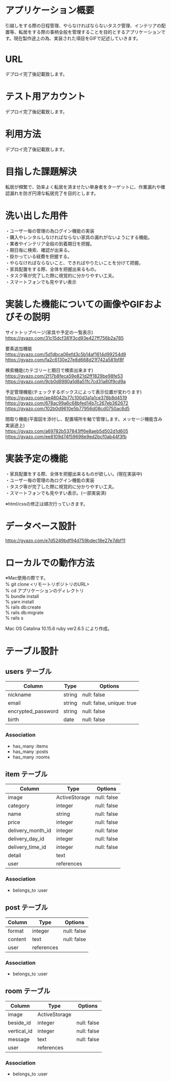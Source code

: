 # アプリケーション概要  
引越しをする際の日程管理、やらなければならないタスク管理、インテリアの配置等、転居をする際の事柄全般を管理することを目的とするアプリケーションです。現在製作途上の為、実装された項目をGIFで記述していきます。


# URL  
デプロイ完了後記載致します。


# テスト用アカウント  
デプロイ完了後記載致します。


# 利用方法  
デプロイ完了後記載致します。


# 目指した課題解決  
転居が頻繁で、効率よく転居を済ませたい単身者をターゲットに、作業漏れや確認漏れを防ぎ円滑な転居完了を目的とします。


# 洗い出した用件  
・ユーザー毎の管理の為ログイン機能の実装  
・購入やレンタルしなければならない家具の漏れがないようにする機能。  
・業者やインテリア全般の到着期日を把握。  
・期日毎に検索、確認が出来る。  
・掛かっている経費を把握する。  
・やらなければならないこと、できればやりたいことを分けて把握。  
・家具配置をする際、全体を把握出来るもの。  
・タスク等が完了した際に視覚的に分かりやすい工夫。  
・スマートフォンでも見やすい表示  


# 実装した機能についての画像やGIFおよびその説明  
サイトトップページ(家具や予定の一覧表示)  
https://gyazo.com/31c15dcf381f3cd93e427ff756b2a785  

要素追加機能  
https://gyazo.com/5d1dbca06efd3c5b14af1614d99254d9  
https://gyazo.com/fa2c6130e27e8d668d21f742a581bf8f  

検索機能(カテゴリーと期日で検索出来ます)  
https://gyazo.com/2f17b8feca59e821d2ff1829be98fe53  
https://gyazo.com/9cb0d8980a1d8a51fc7cd31a80f9cd9a  

予定管理機能(チェックするボックスによって表示位置が変わります)  
https://gyazo.com/ae48042b77c100d3a1a1ce378b8d4519  
https://gyazo.com/678ac99a6c68bfed14b7c267eb362672  
https://gyazo.com/102b0d9610e5b77956d08cd0750ac6d5  

間取り機能(平面図を添付し、配置場所を軸で管理します。メッセージ機能含み実装途上)  
https://gyazo.com/a69782b537843ff6e8aeb5d502d1d605  
https://gyazo.com/ee8109d74f59698e9ed2bcf0ab44f3fb  

# 実装予定の機能  
・家具配置をする際、全体を把握出来るものが欲しい。(現在実装中)  
・ユーザー毎の管理の為ログイン機能の実装  
・タスク等が完了した際に視覚的に分かりやすい工夫。  
・スマートフォンでも見やすい表示。(一部実装済)  
  
※html/cssの修正は順次行っていきます。  


# データベース設計  
https://gyazo.com/e7d5249bdf94d759bdec18e27e7dbf11


# ローカルでの動作方法  
※Mac使用の際です。  
% git clone <リモートリポジトリのURL>  
% cd アプリケーションのディレクトリ  
% bundle install  
% yarn install  
% rails db:create  
% rails db:migrate  
% rails s  
  
Mac OS Catalina 10.15.6  ruby ver2.6.5 により作成。  


# テーブル設計  

## users テーブル  

| Column              | Type   | Options                   |
| ------------------- | ------ | ------------------------- |
| nickname            | string | null: false               |
| email               | string | null: false, unique: true |
| encrypted_password  | string | null: false               |
| birth               | date   | null: false               |


### Association

- has_many :items
- has_many :posts
- has_many :rooms


## item テーブル

| Column            | Type          | Options     |
| ----------------- | ------------- | ----------- |
| image             | ActiveStorage | null: false |
| category          | integer       | null: false |
| name              | string        | null: false |
| price             | integer       | null: false |
| delivery_month_id | integer       | null: false |
| delivery_day_id   | integer       | null: false |
| delivery_time_id  | integer       | null: false |
| detail            | text          |             |
| user              | references    |             |


### Association

- belongs_to :user


## post テーブル

| Column            | Type          | Options     |
| ----------------- | ------------- | ----------- |
| format            | integer       | null: false |
| content           | text          | null: false |
| user              | references    |             |



### Association

- belongs_to :user


## room テーブル

| Column            | Type          | Options     |
| ----------------- | ------------- | ----------- |
| image             | ActiveStorage |             |
| beside_id         | integer       | null: false |
| vertical_id       | integer       | null: false |
| message           | text          | null: false |
| user              | references    |             |


### Association

- belongs_to :user
